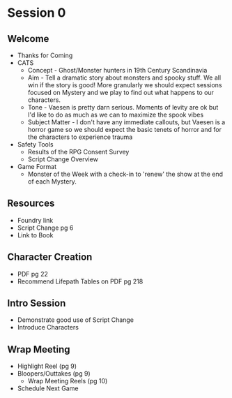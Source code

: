 # Session 0
## Welcome
- Thanks for Coming
- CATS
	- Concept - Ghost/Monster hunters in 19th Century Scandinavia
	- Aim - Tell a dramatic story about monsters and spooky stuff.  We all win if the story is good!   More granularly we should expect sessions focused on Mystery and we play to find out what happens to our characters.
	- Tone - Vaesen is pretty darn serious.  Moments of levity are ok but I'd like to do as much as we can to maximize the spook vibes
	- Subject Matter - I don't have any immediate callouts, but Vaesen is a horror game so we should expect the basic tenets of horror and for the characters to experience trauma
- Safety Tools
	- Results of the RPG Consent Survey
	- Script Change Overview
- Game Format
	- Monster of the Week with a check-in to 'renew' the show at the end of each Mystery.

## Resources
- Foundry link
- Script Change pg 6
- Link to Book

## Character Creation
- PDF pg 22
- Recommend Lifepath Tables on PDF pg 218

## Intro Session
- Demonstrate good use of Script Change
- Introduce Characters

## Wrap Meeting
- Highlight Reel (pg 9)
- Bloopers/Outtakes (pg 9)
	- Wrap Meeting Reels (pg 10)
- Schedule Next Game